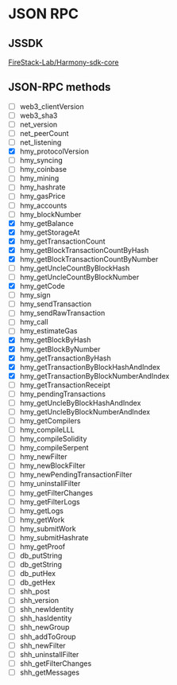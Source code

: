# JSON RPC

## JSSDK
[FireStack-Lab/Harmony-sdk-core](https://github.com/FireStack-Lab/Harmony-sdk-core)

## JSON-RPC methods
* [ ] web3_clientVersion
* [ ] web3_sha3
* [ ] net_version
* [ ] net_peerCount
* [ ] net_listening
* [x] hmy_protocolVersion
* [ ] hmy_syncing
* [ ] hmy_coinbase
* [ ] hmy_mining
* [ ] hmy_hashrate
* [ ] hmy_gasPrice
* [ ] hmy_accounts
* [ ] hmy_blockNumber
* [x] hmy_getBalance
* [x] hmy_getStorageAt
* [x] hmy_getTransactionCount
* [x] hmy_getBlockTransactionCountByHash
* [x] hmy_getBlockTransactionCountByNumber
* [ ] hmy_getUncleCountByBlockHash
* [ ] hmy_getUncleCountByBlockNumber
* [x] hmy_getCode
* [ ] hmy_sign
* [ ] hmy_sendTransaction
* [ ] hmy_sendRawTransaction
* [ ] hmy_call
* [ ] hmy_estimateGas
* [x] hmy_getBlockByHash
* [x] hmy_getBlockByNumber
* [x] hmy_getTransactionByHash
* [x] hmy_getTransactionByBlockHashAndIndex
* [x] hmy_getTransactionByBlockNumberAndIndex
* [ ] hmy_getTransactionReceipt
* [ ] hmy_pendingTransactions
* [ ] hmy_getUncleByBlockHashAndIndex
* [ ] hmy_getUncleByBlockNumberAndIndex
* [ ] hmy_getCompilers
* [ ] hmy_compileLLL
* [ ] hmy_compileSolidity
* [ ] hmy_compileSerpent
* [ ] hmy_newFilter
* [ ] hmy_newBlockFilter
* [ ] hmy_newPendingTransactionFilter
* [ ] hmy_uninstallFilter
* [ ] hmy_getFilterChanges
* [ ] hmy_getFilterLogs
* [ ] hmy_getLogs
* [ ] hmy_getWork
* [ ] hmy_submitWork
* [ ] hmy_submitHashrate
* [ ] hmy_getProof
* [ ] db_putString
* [ ] db_getString
* [ ] db_putHex
* [ ] db_getHex
* [ ] shh_post
* [ ] shh_version
* [ ] shh_newIdentity
* [ ] shh_hasIdentity
* [ ] shh_newGroup
* [ ] shh_addToGroup
* [ ] shh_newFilter
* [ ] shh_uninstallFilter
* [ ] shh_getFilterChanges
* [ ] shh_getMessages